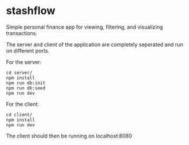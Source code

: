 # stashflow

Simple personal finance app for viewing, filtering, and visualizing transactions.

The server and client of the application are completely seperated and run on different ports.

For the server:

```
cd server/
npm install
npm run db:init
npm run db:seed
npm run dev
```

For the client:

```
cd client/
npm install
npm run dev
```

The client should then be running on localhost:8080
